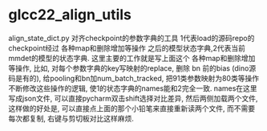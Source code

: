 # glcc22_align_utils

align_state_dict.py  对齐checkpoint的参数字典的工具
  1代表load的源码repo的checkpoint经过 各种map和删除增加等操作 之后的模型状态字典,2代表当前mmdet的模型的状态字典.
  这里主要的工作就是写上面这个 各种map和删除增加等操作, 比如, 对每个参数字典的key写映射的replace, 删除 bn 前的bias (dino源码是有的), 给pooling和bn加num_batch_tracked, 把91类参数映射为80类等操作
  不断修改这些操作的逻辑, 使1的状态字典的names能和2完全一致. names在这里写成json文件, 可以直接pycharm双击shift选择对比差异, 然后两侧加载两个文件, 这样做的好处是, 可以直接点上面的那个小铅笔来直接重新读两个文件, 而不需要每次都复制, 右键与剪切板对比这样麻烦.

